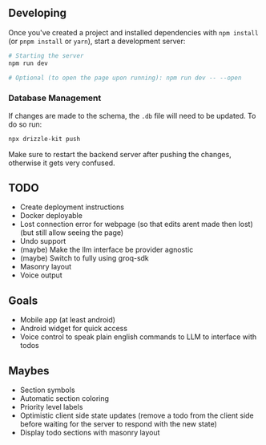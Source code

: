 ## Developing

Once you've created a project and installed dependencies with `npm install` (or `pnpm install` or `yarn`), start a development server:

```sh
# Starting the server
npm run dev

# Optional (to open the page upon running): npm run dev -- --open
```

### Database Management
If changes are made to the schema, the `.db` file will need to be updated.
To do so run:
```sh
npx drizzle-kit push
```
Make sure to restart the backend server after pushing the changes, otherwise it gets very confused.

## TODO
- Create deployment instructions
- Docker deployable
- Lost connection error for webpage (so that edits arent made then lost) (but still allow seeing the page)
- Undo support
- (maybe) Make the llm interface be provider agnostic
- (maybe) Switch to fully using groq-sdk
- Masonry layout
- Voice output

## Goals
- Mobile app (at least android)
- Android widget for quick access
- Voice control to speak plain english commands to LLM to interface with todos

## Maybes
- Section symbols
- Automatic section coloring
- Priority level labels
- Optimistic client side state updates (remove a todo from the client side before waiting for the server to respond with the new state)
- Display todo sections with masonry layout